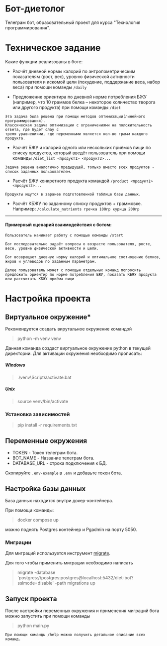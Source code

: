 # Бот-диетолог
Телеграм бот, образовательный проект для курса "Технология программирования".
# Техническое задание

Какие функции реализованы в боте:

- Расчёт дневной нормы калорий по антропометрическим показателям (рост, вес), уровню физической активности пользователя и искомой цели (похудение, поддержание веса, набор веса) при помощи команды `/daily`

- Предложение ориентира по дневной норме потребления БЖУ (например, что 10 граммов белка – некоторое количество творога или другого продукта) при помощи команды `/diet`
```
Эта задача была решена при помощи методов оптимизации(линейного программирования). 
Классическая задача оптимизации с ограничениями на положительность ответа, где будет слау с 
тремя уравнениями, где переменными является кол-во грамм каждого продукта.
```

- Расчёт БЖУ и калорий одного или нескольких приёмов пищи по списку 
продуктов, который введёт пользователь при помощи команды `/diet_list <продукт1> <продукт2>...`
```
Задача решена аналогично предыдущей, только вместо всех продуктов - список заданных пользователем.
```

- Расчёт БЖУ конкретного продукта командой `/product <продукт1> <продукт2>...`
```
Продукты ищутся в заранее подготовленной таблице базы данных.
```

- Расчёт КБЖУ по заданному списку продуктов + граммовке. Например: `/calculate_nutrients гречка 100гр курица 200гр`
---
#### Примерный сценарий взаимодействия с ботом:
```
Пользователь начинает работу с помощью команды /start

Бот последовательно задаёт вопросы о возрасте пользователя, росте, весе, уровне физической активности и цели.

Бот возвращает дневную норму калорий и оптимальное соотношение белков, жиров и углеводов по заданным параметрам.

Далее пользователь может с помощью отдельных команд попросить предложить ориентир по норме потребления БЖУ, показать КБЖУ продукта или рассчитать КБЖУ приёма пищи
```

# Настройка проекта

## Виртуальное окружение* 
Рекомендуется создать вирутальное окружение командой 
> python -m venv venv

Данная команда создаст виртуальное окружение python в текущей директории. 
Для активации окружения необходимо прописать:

##### Windows
> .\venv\Scripts\activate.bat

##### Unix
> source venv/bin/activate

### Установка зависимостей 
> pip install -r requirements.txt

## Переменные окружения

- TOKEN - Токен телеграм бота.
- BOT_NAME - Название телеграм бота.
- DATABASE_URL - строка подключения к БД.

Скопируйте `.env-example` в `.env` и добавьте токен бота.

## Настройка базы данных
База данных находится внутри докер-контейнера.

При помощи команды:
> docker compose up 

можно поднять Postgres контейнер и Pgadmin на порту 5050.

### Миграции
Для миграций используется инструмент [migrate](https://github.com/golang-migrate/migrate/).

Для того чтобы применить миграции необходимо написать
> migrate -database 'postgres://postgres:postgres@localhost:5432/diet-bot?sslmode=disable'  -path migrations up

## Запуск проекта
После настройки переменных окружения и применения миграций бота можно запустить при помощи команды
> python main.py

```
При помощи команды /help можно получить детальное описание всех команд.
```